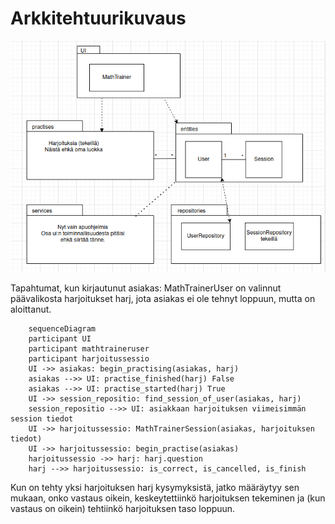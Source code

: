 # Arkkitehtuurikuvaus

![Pakkausrakenne](./kuvat/viikko4.png)


Tapahtumat, kun kirjautunut asiakas: MathTrainerUser on valinnut päävalikosta harjoitukset harj, jota asiakas ei ole tehnyt loppuun, mutta on aloittanut. 

```mermaid
    sequenceDiagram
    participant UI
    participant mathtraineruser
    participant harjoitussessio   
    UI ->> asiakas: begin_practising(asiakas, harj)
    asiakas -->> UI: practise_finished(harj) False
    asiakas -->> UI: practise_started(harj) True
    UI ->> session_repositio: find_session_of_user(asiakas, harj)
    session_repositio -->> UI: asiakkaan harjoituksen viimeisimmän session tiedot 
    UI ->> harjoitussessio: MathTrainerSession(asiakas, harjoituksen tiedot)
    UI ->> harjoitussessio: begin_practise(asiakas)
    harjoitussessio ->> harj: harj.question
    harj -->> harjoitussessio: is_correct, is_cancelled, is_finish
```
Kun on tehty yksi harjoituksen harj kysymyksistä, jatko määräytyy sen mukaan, onko vastaus oikein, keskeytettiinkö harjoituksen tekeminen ja (kun vastaus on oikein) tehtiinkö harjoituksen taso loppuun.

    

